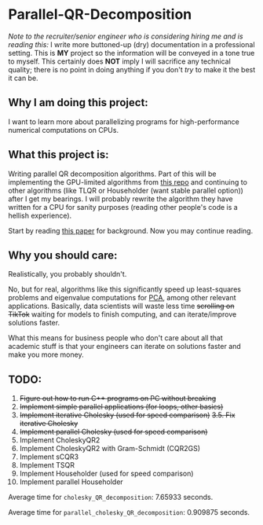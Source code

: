 # Parallel-QR-Decomposition

*Note to the recruiter/senior engineer who is considering hiring me and is reading this:* I write more buttoned-up (dry) documentation in a professional setting. This is **MY** project so the information will be conveyed in a tone true to myself. This certainly does **NOT** imply I will sacrifice any technical quality; there is no point in doing anything if you don't *try* to make it the best it can be.

## Why I am doing this project:

I want to learn more about parallelizing programs for high-performance numerical computations on CPUs.

## What this project is:

Writing parallel QR decomposition algorithms. Part of this will be implementing the GPU-limited algorithms from [this repo](https://github.com/HybridScale/CholeskyQR2-IM) and continuing to other algorithms (like TLQR or Householder (want stable parallel option)) after I get my bearings.
I will probably rewrite the algorithm they have written for a CPU for sanity purposes (reading other people's code is a hellish experience).

Start by reading [this paper](https://arxiv.org/abs/2405.04237) for background. Now you may continue reading.

## Why you should care:

Realistically, you probably shouldn't. 

No, but for real, algorithms like this significantly speed up least-squares problems and eigenvalue computations for [PCA](https://en.wikipedia.org/wiki/Principal_component_analysis), among other relevant applications. Basically, data scientists will waste less time ~~scrolling on TikTok~~ waiting for models to finish computing, and can iterate/improve solutions faster.

What this means for business people who don't care about all that academic stuff is that your engineers can iterate on solutions faster and make you more money.

## TODO:

1. ~~Figure out how to run C++ programs on PC without breaking~~
2. ~~Implement simple parallel applications (for loops, other basics)~~
3. ~~Implement iterative Cholesky (used for speed comparison)~~
~~3.5. Fix iterative Cholesky~~
4. ~~Implement parallel Cholesky (used for speed comparison)~~
5. Implement CholeskyQR2
6. Implement CholeskyQR2 with Gram-Schmidt (CQR2GS)
7. Implement sCQR3
8. Implement TSQR
9. Implement Householder (used for speed comparison)
10. Implement parallel Householder

Average time for `cholesky_QR_decomposition`: 7.65933 seconds.

Average time for `parallel_cholesky_QR_decomposition`: 0.909875 seconds.